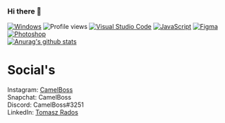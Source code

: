 ### Hi there 👋
[![Windows](https://svgshare.com/i/ZhY.svg)](https://svgshare.com/i/ZhY.svg) 
![Profile views](https://gpvc.arturio.dev/CamelBoss) 
[![Visual Studio Code](https://img.shields.io/badge/--007ACC?logo=visual%20studio%20code&logoColor=ffffff)](https://code.visualstudio.com/) 
[![JavaScript](https://img.shields.io/badge/--F7DF1E?logo=javascript&logoColor=000)](https://www.javascript.com/) 
[![Figma](https://img.shields.io/badge/--F24E1E?logo=figma&logoColor=ffffff)](https://www.figma.com/) 
[![Photoshop](https://img.shields.io/badge/--31A8FF?logo=adobe%20photoshop&logoColor=000)](https://www.photoshop.com/)<br>
[![Anurag's github stats](https://github-readme-stats.vercel.app/api?username=CamelBoss&count_private=true&show_icons=true&theme=jolly)](https://github.com/anuraghazra/github-readme-stats)<br>
<h1>Social's</h1>
Instagram: <a href="https://www.instagram.com/camel.boss/">CamelBoss</a><br>
Snapchat: CamelBoss<br>
Discord: CamelBoss#3251<br>
LinkedIn: <a href="https://www.linkedin.com/in/tomasz-rados-87b87b16a/">Tomasz Rados</a><br>

<!--
**CamelBoss/CamelBoss** is a ✨ _special_ ✨ repository because its `README.md` (this file) appears on your GitHub profile.

Here are some ideas to get you started:

- 🔭 I’m currently working on ...
- 🌱 I’m currently learning ...
- 👯 I’m looking to collaborate on ...
- 🤔 I’m looking for help with ...
- 💬 Ask me about ...
- 📫 How to reach me: ...
- 😄 Pronouns: ...
- ⚡ Fun fact: ...
-->
